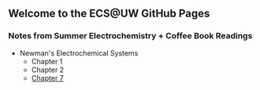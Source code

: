 ## Welcome to the ECS@UW GitHub Pages

### Notes from Summer Electrochemistry + Coffee Book Readings
- Newman's Electrochemical Systems
  - Chapter 1
  - Chapter 2
  - [Chapter 7](/notes)
